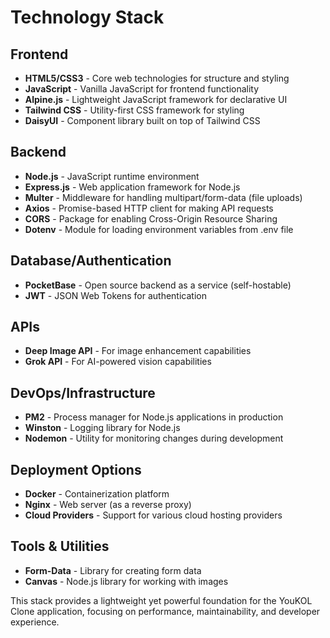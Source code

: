 # Technology Stack

## Frontend
- **HTML5/CSS3** - Core web technologies for structure and styling
- **JavaScript** - Vanilla JavaScript for frontend functionality
- **Alpine.js** - Lightweight JavaScript framework for declarative UI
- **Tailwind CSS** - Utility-first CSS framework for styling
- **DaisyUI** - Component library built on top of Tailwind CSS

## Backend
- **Node.js** - JavaScript runtime environment
- **Express.js** - Web application framework for Node.js
- **Multer** - Middleware for handling multipart/form-data (file uploads)
- **Axios** - Promise-based HTTP client for making API requests
- **CORS** - Package for enabling Cross-Origin Resource Sharing
- **Dotenv** - Module for loading environment variables from .env file

## Database/Authentication
- **PocketBase** - Open source backend as a service (self-hostable)
- **JWT** - JSON Web Tokens for authentication

## APIs
- **Deep Image API** - For image enhancement capabilities
- **Grok API** - For AI-powered vision capabilities

## DevOps/Infrastructure
- **PM2** - Process manager for Node.js applications in production
- **Winston** - Logging library for Node.js
- **Nodemon** - Utility for monitoring changes during development

## Deployment Options
- **Docker** - Containerization platform
- **Nginx** - Web server (as a reverse proxy)
- **Cloud Providers** - Support for various cloud hosting providers

## Tools & Utilities
- **Form-Data** - Library for creating form data
- **Canvas** - Node.js library for working with images

This stack provides a lightweight yet powerful foundation for the YouKOL Clone application, focusing on performance, maintainability, and developer experience.
